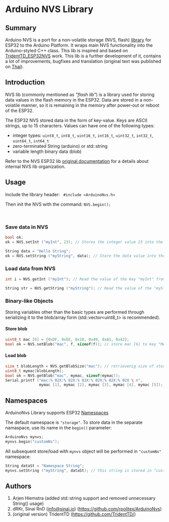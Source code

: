 Arduino NVS Library
==========================

## Summary
Arduino NVS is a port for a non-volatile storage (NVS, flash) [library](https://docs.espressif.com/projects/esp-idf/en/latest/api-reference/storage/nvs_flash.html) for ESP32 to the Arduino Platform. It wraps main NVS functionality into the Arduino-styled C++ class.
This lib is inspired and based on [TridentTD_ESP32NVS](https://github.com/TridentTD/TridentTD_ESP32NVS)  work. This lib is a further development of it, contains a lot of improvements, bugfixes and translation (original text was published on [Thai](https://en.wikipedia.org/wiki/Thai_language)).



## Introduction

NVS lib (commonly mentioned as *"flash lib"*) is a library used for storing data  values in the flash memory in the ESP32. Data are stored in a non-volatile manner, so it is remaining in the memory after power-out or reboot of the ESP32.

The ESP32 NVS stored data in the form of key-value. Keys are ASCII strings, up to 15 characters. Values can have one of the following types:

- integer types: `uint8_t`, `int8_t`, `uint16_t`, `int16_t`, `uint32_t`, `int32_t`, `uint64_t`, `int64_t`
- zero-terminated String (arduino) or std::string
- variable length binary data (blob)

Refer to the NVS ESP32 lib [original documentation](https://docs.espressif.com/projects/esp-idf/en/latest/api-reference/storage/nvs_flash.html#internals) for a details about internal NVS lib organization.



## Usage

Include the library header: ` #include <ArduinoNvs.h>` 

Then init the NVS with the command: `NVS.begin();`

  

### Save data in NVS


```c++
bool ok; 
ok = NVS.setInt ("myInt", 23); // Stores the integer value 23 into the key named "myInt" on the NVS

String data = "Hello String";
ok = NVS.setString ("myString", data); // Store the data value into the key named "myString" on the NVS
```


### Load data from NVS

```c++
int i = NVS.getInt ("myInt"); // Read the value of the key "myInt" from the NVS

String str = NVS.getString ("myString"); // Read the value of the "myString" key from the NVS 
```


### Binary-like Objects ###

Storing  variables other than the basic types are performed through serializing it to the blob/array form (std::vector<uint8_t> is recommended). 

#### Store blob
```c++
uint8_t mac [6] = {0xDF, 0xEE, 0x10, 0x49, 0xA1, 0x42};
bool ok = NVS.setBlob("mac", f, sizeof(f)); // store mac [6] to key "MAC" on NVS
```

#### Load blob
```c++
size_t blobLength = NVS.getBlobSize("mac"); // retrievenig size of stored blob
uint8_t mymac[blobLength];
bool ok = NVS.getBlob("mac", mymac, sizeof(mymac));
Serial.printf ("mac:% 02X:% 02X:% 02X:% 02X:% 02X:% 02X \ n",
               mymac [1], mymac [2], mymac [3], mymac [4], mymac [5]);              
```



## Namespaces

ArduinoNvs Library supports ESP32 [Namespaces](https://docs.espressif.com/projects/esp-idf/en/latest/api-reference/storage/nvs_flash.html#namespaces)

The default namespace is `"storage"`. To store data in the separate namaspace, use its name in the `begin()` parameter:

```c++
ArduinoNvs mynvs;
mynvs.begin("customNs");
```

All subsequent store/load  with `mynvs` object  will be performed in `"customNs"` namespace:
```c++
String dataSt = "Namespace String";
mynvs.setString ("myString", dataSt); // this string is stored in "customNs" namespace
```

## Authors
1. Arjen Hiemstra (added std::string support and removed unnecessary String() usage)
2. dRKr, Sinai RnD (<info@sinai.io>) (https://github.com/rpolitex/ArduinoNvs)
3. (original version) TridentTD (https://github.com/TridentTD/)